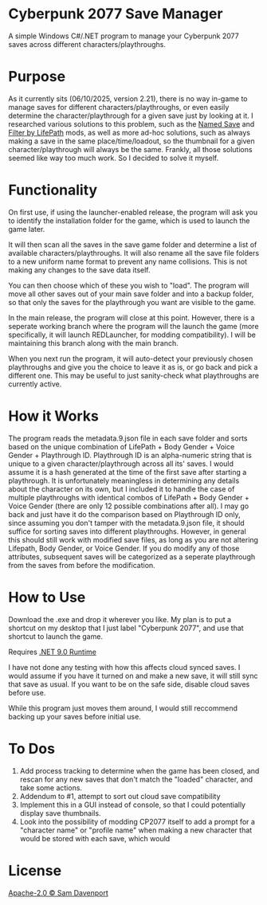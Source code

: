 # **Cyberpunk 2077 Save Manager**

A simple Windows C#/.NET program to manage your Cyberpunk 2077 saves across different characters/playthroughs.

# Purpose

As it currently sits (06/10/2025, version 2.21), there is no way in-game to manage saves for different characters/playthroughs, or even easily determine the character/playthrough for a given save just by looking at it. I researched various solutions to this problem, such as the [Named Save](http://nexusmods.com/cyberpunk2077/mods/4521) and [Filter by LifePath](https://www.nexusmods.com/cyberpunk2077/mods/3400) mods, as well as more ad-hoc solutions, such as always making a save in the same place/time/loadout, so the thumbnail for a given character/playthrough will always be the same. Frankly, all those solutions seemed like way too much work. So I decided to solve it myself.

# Functionality

On first use, if using the launcher-enabled release, the program will ask you to identify the installation folder for the game, which is used to launch the game later. 

It will then scan all the saves in the save game folder and determine a list of available characters/playthroughs. It will also rename all the save file folders to a new uniform name format to prevent any name collisions. This is not making any changes to the save data itself. 

You can then choose which of these you wish to "load". The program will move all other saves out of your main save folder and into a backup folder, so that only the saves for the playthrough you want are visible to the game. 

In the main release, the program will close at this point. However, there is a seperate working branch where the program will the launch the game (more specifically, it will launch REDLauncher, for modding compatibility). I will be maintaining this branch along with the main branch. 

When you next run the program, it will auto-detect your previously chosen playthroughs and give you the choice to leave it as is, or go back and pick a different one. This may be useful to just sanity-check what playthroughs are currently active. 

# How it Works

The program reads the metadata.9.json file in each save folder and sorts based on the unique combination of LifePath + Body Gender + Voice Gender + Playthrough ID. Playthrough ID is an alpha-numeric string that is unique to a given character/playthrough across all its' saves. I would assume it is a hash generated at the time of the first save after starting a playthrough. It is unfortunately meaningless in determining any details about the character on its own, but I included it to handle the case of multiple playthroughs with identical combos of LifePath + Body Gender + Voice Gender (there are only 12 possible combinations after all). I may go back and just have it do the comparison based on Playthrough ID only, since assuming you don't tamper with the metadata.9.json file, it should suffice for sorting saves into different playthroughs. However, in general this should still work with modified save files, as long as you are not altering Lifepath, Body Gender, or Voice Gender. If you do modify any of those attributes, subsequent saves will be categorized as a seperate playthrough from the saves from before the modification. 

# How to Use

Download the .exe and drop it wherever you like. My plan is to put a shortcut on my desktop that I just label "Cyberpunk 2077", and use that shortcut to launch the game. 

Requires [.NET 9.0 Runtime](https://builds.dotnet.microsoft.com/dotnet/Runtime/9.0.6/dotnet-runtime-9.0.6-win-x64.exe)

I have not done any testing with how this affects cloud synced saves. I would assume if you have it turned on and make a new save, it will still sync that save as usual. If you want to be on the safe side, disable cloud saves before use. 

While this program just moves them around, I would still reccommend backing up your saves before initial use. 

# To Dos
1. Add process tracking to determine when the game has been closed, and rescan for any new saves that don't match the "loaded" character, and take some actions.
2. Addendum to #1, attempt to sort out cloud save compatibility
3. Implement this in a GUI instead of console, so that I could potentially display save thumbnails. 
4. Look into the possibility of modding CP2077 itself to add a prompt for a "character name" or "profile name" when making a new character that would be stored with each save, which would 

# License 
[Apache-2.0 © Sam Davenport](LICENSE)
